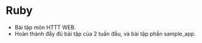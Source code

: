 # Ruby

- Bài tập môn HTTT WEB.
- Hoàn thành đầy đủ bài tập của 2 tuần đầu, và bài tập phần sample_app.

